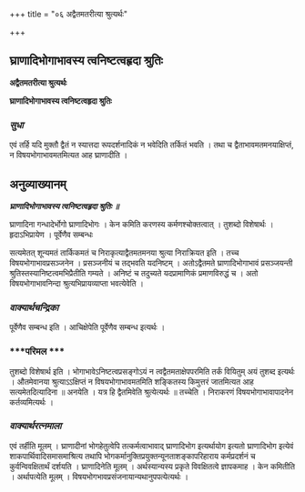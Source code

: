 +++
title = "०६ अद्वैतमतरीत्या श्रुत्यर्थः"

+++


## घ्राणादिभोगाभावस्य त्वनिष्टत्वहृदा श्रुतिः

**अद्वैतमतरीत्या श्रुत्यर्थः**

**घ्राणादिभोगाभावस्य त्वनिष्टत्वहृदा श्रुतिः**

### ***सुधा***

एवं तर्हि यदि मुक्तौ द्वैतं न स्यात्तदा रूपदर्शनादिकं न भवेदिति तर्कितं भवति । तथा च द्वैताभावमतमनयाक्षिप्तं, न विषयभोगाभावमतमित्यत आह घ्राणादीति ।

## **अनुव्याख्यानम्**

***घ्राणादिभोगाभावस्य त्वनिष्टत्वहृदा श्रुतिः ॥***

घ्राणादिना गन्धादेर्भोगो घ्राणादिभोगः । केन कमिति करणस्य कर्मणश्चोक्तत्वात् । तुशब्दो विशेषार्थः । हृदाऽभिप्रायेण । पूर्वेणैव सम्बन्धः

सत्यमेतत् शून्यमतं तार्किकमतं च निराकृत्याद्वैतमतमनया श्रुत्या निराक्रियत इति । तच्च विषयभोगाभावप्रसञ्जनेन । प्रसञ्जनीयं च तद्भवति यदनिष्टम् । अतोऽद्वैतमते घ्राणादिभोगाभावं प्रसञ्जयन्ती श्रुतिस्तस्यानिष्टत्वमभिप्रैतीति गम्यते । अनिष्टं च तदुच्यते यदप्रामाणिकं प्रमाणविरुद्धं च । अतो विषयभोगाभावनिन्दा श्रुत्यभिप्रायव्याप्ता भवत्येवेति ।

### ***वाक्यार्थचन्द्रिका***

पूर्वेणैव सम्बन्ध इति । आचिक्षेपेति पूर्वेणैव सम्बन्ध इत्यर्थः ।

### ***परिमल ***

तुशब्दो विशेषार्थ इति । भोगाभावेऽनिष्टत्वप्रसङ्गोऽयं न त्वद्वैतमताक्षेपपरमिति तर्कं वियितुम् अयं तुशब्द इत्यर्थः । औतमेवानया श्रुत्याऽऽक्षिप्तं न विषयभोगाभावमतमिति शङ्कितस्य किमुत्तरं जातमित्यत आह सत्यमेतदित्यादिना ॥ अनयेति । यत्र हि द्वैतमिवेति श्रुत्येत्यर्थः ॥ तच्चेति । निराकरणं विषयभोगाभावापादनेन कर्तव्यमित्यर्थः ।

### ***वाक्यार्थरत्नमाला***

एवं तर्हीति मूलम् । घ्राणादीनां भोगहेतुत्वेपि तत्कर्मत्वाभावाद् घ्राणादिभोग इत्यर्थायोग इत्यतो घ्राणादिभोग इत्येवं शाकपार्थिवादिसमासमाश्रित्य तथापि भोगकर्मानुक्तिप्रयुक्तन्यूनताशङ्कापरिहाराय कर्मप्रदर्शनं च कुर्वन्विवक्षितार्थं दर्शयति । घ्राणादिनेति मूलम् । अर्थस्यान्यस्य प्रकृते विवक्षितत्वे ज्ञापकमाह । केन कमितीति । अर्थापत्येति मूलम् । विषयभोगभावप्रसंजनायान्यथानुपपत्येत्यर्थः ।

